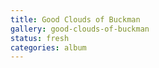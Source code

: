 ```yaml
---
title: Good Clouds of Buckman
gallery: good-clouds-of-buckman
status: fresh
categories: album
--- 
```

